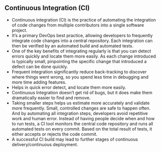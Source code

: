 ## Continuous Integration (CI)
- Continuous integration (CI) is the practice of automating the integration of code changes from multiple contributors into a single software project.
- It’s a primary DevOps best practice, allowing developers to frequently integrate code changes into a central repository. Each integration can then be verified by an automated build and automated tests.
- One of the key benefits of integrating regularly is that you can detect errors quickly and locate them more easily. As each change introduced is typically small, pinpointing the specific change that introduced a defect can be done quickly.
- Frequent integration significantly reduce back-tracking to discover where things went wrong, so you spend less time in debugging and more time adding features.
- Helps in quick error detect, and locate them more easily.
- Continuous Integration doesn’t get rid of bugs, but it does make them dramatically easier to find and remove.
- Taking smaller steps helps us estimate more accurately and validate more frequently. Small, controlled changes are safe to happen often. And by automating all integration steps, developers avoid repetitive work and human error. Instead of having people decide when and how to run tests, a CI tool monitors the central code repository and runs all automated tests on every commit. Based on the total result of tests, it either accepts or rejects the code commit.
- A successful CI build may lead to further stages of continuous delivery/continuous deployment.
